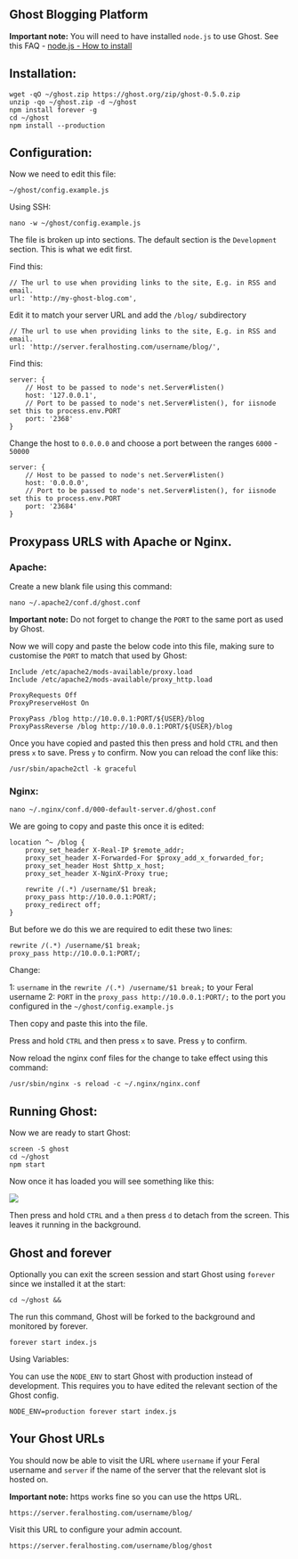 
Ghost Blogging Platform
---

**Important note:** You will need to have installed `node.js` to use Ghost. See this FAQ - [node.js - How to install](https://www.feralhosting.com/faq/view?question=199)

Installation:
---

~~~
wget -qO ~/ghost.zip https://ghost.org/zip/ghost-0.5.0.zip
unzip -qo ~/ghost.zip -d ~/ghost
npm install forever -g
cd ~/ghost
npm install --production
~~~

Configuration:
---

Now we need to edit this file:

~~~
~/ghost/config.example.js
~~~

Using SSH:

~~~
nano -w ~/ghost/config.example.js
~~~

The file is broken up into sections. The default section is the `Development` section. This is what we edit first.

Find this:

~~~
// The url to use when providing links to the site, E.g. in RSS and email.
url: 'http://my-ghost-blog.com',
~~~

Edit it to match your server URL and add the `/blog/` subdirectory

~~~
// The url to use when providing links to the site, E.g. in RSS and email.
url: 'http://server.feralhosting.com/username/blog/',
~~~

Find this:

~~~
server: {
    // Host to be passed to node's net.Server#listen()
    host: '127.0.0.1',
    // Port to be passed to node's net.Server#listen(), for iisnode set this to process.env.PORT
    port: '2368'
}
~~~

Change the host to `0.0.0.0` and choose a port between the ranges `6000` - `50000`

~~~
server: {
    // Host to be passed to node's net.Server#listen()
    host: '0.0.0.0',
    // Port to be passed to node's net.Server#listen(), for iisnode set this to process.env.PORT
    port: '23684'
}
~~~

Proxypass URLS with Apache or Nginx.
---

### Apache:

Create a new blank file using this command:

~~~
nano ~/.apache2/conf.d/ghost.conf
~~~

**Important note:** Do not forget to change the `PORT` to the same port as used by Ghost.

Now we will copy and paste the below code into this file, making sure to customise the `PORT` to match that used by Ghost:

~~~
Include /etc/apache2/mods-available/proxy.load
Include /etc/apache2/mods-available/proxy_http.load

ProxyRequests Off
ProxyPreserveHost On

ProxyPass /blog http://10.0.0.1:PORT/${USER}/blog
ProxyPassReverse /blog http://10.0.0.1:PORT/${USER}/blog
~~~

Once you have copied and pasted this then press and hold `CTRL` and then press `x` to save. Press `y` to confirm. Now you can reload the conf like this:

~~~
/usr/sbin/apache2ctl -k graceful
~~~

### Nginx:

~~~
nano ~/.nginx/conf.d/000-default-server.d/ghost.conf
~~~

We are going to copy and paste this once it is edited:

~~~
location ^~ /blog {
	proxy_set_header X-Real-IP $remote_addr;
	proxy_set_header X-Forwarded-For $proxy_add_x_forwarded_for;
	proxy_set_header Host $http_x_host;
	proxy_set_header X-NginX-Proxy true;

	rewrite /(.*) /username/$1 break;
	proxy_pass http://10.0.0.1:PORT/;
	proxy_redirect off;
}
~~~

But before we do this we are required to edit these two lines:

~~~
rewrite /(.*) /username/$1 break;
proxy_pass http://10.0.0.1:PORT/;
~~~

Change:

1: `username` in the `rewrite /(.*) /username/$1 break;` to your Feral username 
2: `PORT` in the `proxy_pass http://10.0.0.1:PORT/;` to the port you configured in the `~/ghost/config.example.js`

Then copy and paste this into the file.

Press and hold `CTRL` and then press `x` to save. Press `y` to confirm.

Now reload the nginx conf files for the change to take effect using this command:

~~~
/usr/sbin/nginx -s reload -c ~/.nginx/nginx.conf
~~~

Running Ghost:
---

Now we are ready to start Ghost:

~~~
screen -S ghost
cd ~/ghost
npm start
~~~

Now once it has loaded  you will see something like this:

![](https://raw.github.com/feralhosting/feralfilehosting/master/Feral%20Wiki/Software/Ghost%20Blogging%20Platform/1.png)

Then press and hold `CTRL` and `a` then press `d` to detach from the screen. This leaves it running in the background.

Ghost and forever
---

Optionally you can exit the screen session and start Ghost using `forever` since we installed it at the start:

~~~
cd ~/ghost && 
~~~

The run this command, Ghost will be forked to the background and monitored by forever.

~~~
forever start index.js
~~~

Using Variables:

You can use the `NODE_ENV` to start Ghost with production instead of development. This requires you to have edited the relevant section of the Ghost config.

~~~
NODE_ENV=production forever start index.js
~~~

Your Ghost URLs
---

You should now be able to visit the URL where `username` if your Feral username and `server` if the name of the server that the relevant slot is hosted on.

**Important note:** https works fine so you can use the https URL.

~~~
https://server.feralhosting.com/username/blog/
~~~

Visit this URL to configure your admin account.

~~~
https://server.feralhosting.com/username/blog/ghost
~~~



